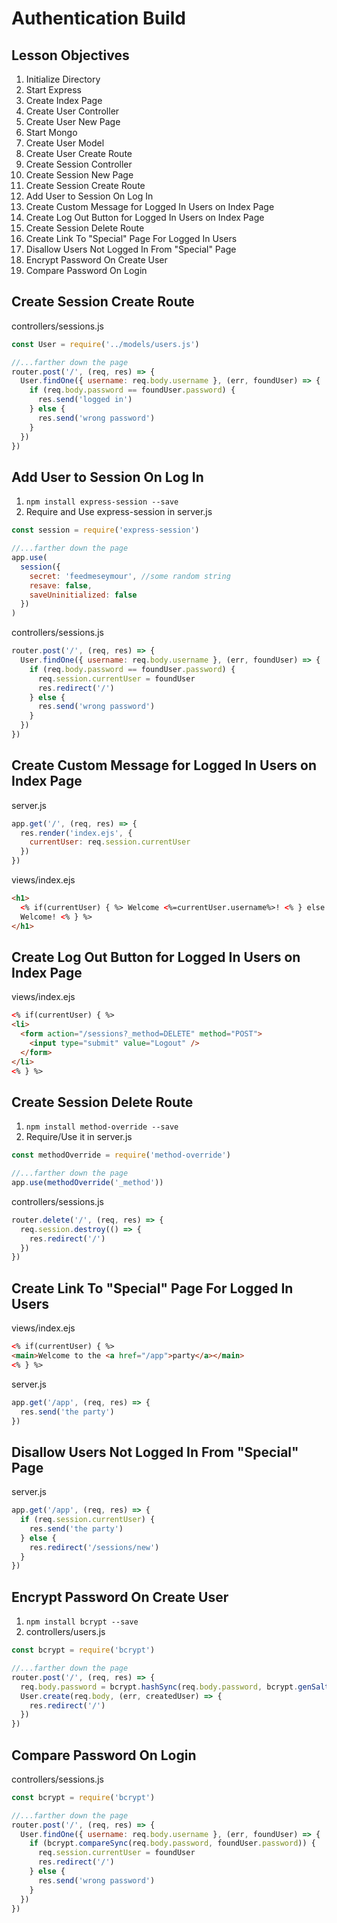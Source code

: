 # Authentication Build

## Lesson Objectives

1. Initialize Directory
1. Start Express
1. Create Index Page
1. Create User Controller
1. Create User New Page
1. Start Mongo
1. Create User Model
1. Create User Create Route
1. Create Session Controller
1. Create Session New Page
1. Create Session Create Route
1. Add User to Session On Log In
1. Create Custom Message for Logged In Users on Index Page
1. Create Log Out Button for Logged In Users on Index Page
1. Create Session Delete Route
1. Create Link To "Special" Page For Logged In Users
1. Disallow Users Not Logged In From "Special" Page
1. Encrypt Password On Create User
1. Compare Password On Login

## Create Session Create Route

controllers/sessions.js

```javascript
const User = require('../models/users.js')

//...farther down the page
router.post('/', (req, res) => {
  User.findOne({ username: req.body.username }, (err, foundUser) => {
    if (req.body.password == foundUser.password) {
      res.send('logged in')
    } else {
      res.send('wrong password')
    }
  })
})
```

## Add User to Session On Log In

1. `npm install express-session --save`
1. Require and Use express-session in server.js

```javascript
const session = require('express-session')

//...farther down the page
app.use(
  session({
    secret: 'feedmeseymour', //some random string
    resave: false,
    saveUninitialized: false
  })
)
```

controllers/sessions.js

```javascript
router.post('/', (req, res) => {
  User.findOne({ username: req.body.username }, (err, foundUser) => {
    if (req.body.password == foundUser.password) {
      req.session.currentUser = foundUser
      res.redirect('/')
    } else {
      res.send('wrong password')
    }
  })
})
```

## Create Custom Message for Logged In Users on Index Page

server.js

```javascript
app.get('/', (req, res) => {
  res.render('index.ejs', {
    currentUser: req.session.currentUser
  })
})
```

views/index.ejs

```html
<h1>
  <% if(currentUser) { %> Welcome <%=currentUser.username%>! <% } else { %>
  Welcome! <% } %>
</h1>
```

## Create Log Out Button for Logged In Users on Index Page

views/index.ejs

```html
<% if(currentUser) { %>
<li>
  <form action="/sessions?_method=DELETE" method="POST">
    <input type="submit" value="Logout" />
  </form>
</li>
<% } %>
```

## Create Session Delete Route

1. `npm install method-override --save`
1. Require/Use it in server.js

```javascript
const methodOverride = require('method-override')

//...farther down the page
app.use(methodOverride('_method'))
```

controllers/sessions.js

```javascript
router.delete('/', (req, res) => {
  req.session.destroy(() => {
    res.redirect('/')
  })
})
```

## Create Link To "Special" Page For Logged In Users

views/index.ejs

```html
<% if(currentUser) { %>
<main>Welcome to the <a href="/app">party</a></main>
<% } %>
```

server.js

```javascript
app.get('/app', (req, res) => {
  res.send('the party')
})
```

## Disallow Users Not Logged In From "Special" Page

server.js

```javascript
app.get('/app', (req, res) => {
  if (req.session.currentUser) {
    res.send('the party')
  } else {
    res.redirect('/sessions/new')
  }
})
```

## Encrypt Password On Create User

1. `npm install bcrypt --save`
1. controllers/users.js

```javascript
const bcrypt = require('bcrypt')

//...farther down the page
router.post('/', (req, res) => {
  req.body.password = bcrypt.hashSync(req.body.password, bcrypt.genSaltSync(10))
  User.create(req.body, (err, createdUser) => {
    res.redirect('/')
  })
})
```

## Compare Password On Login

controllers/sessions.js

```javascript
const bcrypt = require('bcrypt')

//...farther down the page
router.post('/', (req, res) => {
  User.findOne({ username: req.body.username }, (err, foundUser) => {
    if (bcrypt.compareSync(req.body.password, foundUser.password)) {
      req.session.currentUser = foundUser
      res.redirect('/')
    } else {
      res.send('wrong password')
    }
  })
})
```
